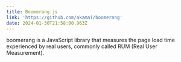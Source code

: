```yaml
---
title: Boomerang.js
link: 'https://github.com/akamai/boomerang'
date: 2024-01-30T21:58:00.963Z
---
```


boomerang is a JavaScript library that measures the page load time experienced by real users, commonly called RUM (Real User Measurement).
